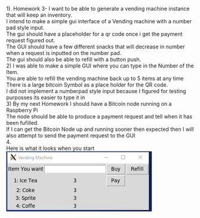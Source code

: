 1). Homework 3- I want to be able to generate a vending machine instance that will keep an inventory.  
I intend to make a simple gui interface of a Vending machine with a number pad style input.  
The gui should have a placeholder for a qr code once i get the payment request figured out.   
The GUI should have a few different snacks that will decrease in number when a request is inputted on the number pad.  
The gui should also be able to refill with a button push.  
2) I was able to make a simple GUI where you can type in the Number of the Item.  
You are able to refill the vending machine back up to 5 items at any time  
There is a large bitcoin Symbol as a place holder for the QR code.  
I did not implement a numberpad style input because I figured for testing purposses its easier to type it in  
3)  By my next Homework I should have a Bitcoin node running on a Raspberry Pi  
The node should be able to produce a payment request and tell when it has been fufilled.   
If I can get the Bitcoin Node up and running sooner then expected then I will also attempt to send the payment request to the GUI  
4.  
Here is what it looks when you start  
![Starting](Screenshots/starting.png)


